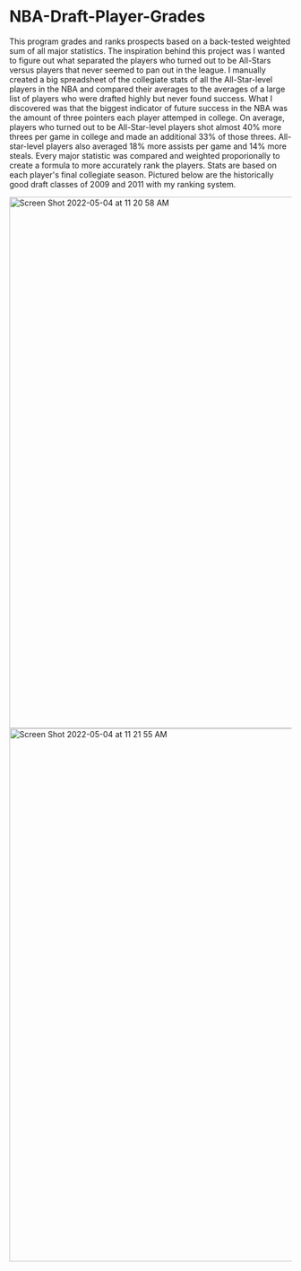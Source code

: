 # NBA-Draft-Player-Grades
This program grades and ranks prospects based on a back-tested weighted sum of all major statistics. The inspiration behind this project was I wanted to figure out what separated the players who turned out to be All-Stars versus players that never seemed to pan out in the league. I manually created a big spreadsheet of the collegiate stats of all the All-Star-level players in the NBA and compared their averages to the averages of a large list of players who were drafted highly but never found success. What I discovered was that the biggest indicator of future success in the NBA was the amount of three pointers each player attemped in college. On average, players who turned out to be All-Star-level players shot almost 40% more threes per game in college and made an additional 33% of those threes. All-star-level players also averaged 18% more assists per game and 14% more steals. Every major statistic was compared and weighted proporionally to create a formula to more accurately rank the players. Stats are based on each player's final collegiate season. Pictured below are the historically good draft classes of 2009 and 2011 with my ranking system.


<img width="948" alt="Screen Shot 2022-05-04 at 11 20 58 AM" src="https://user-images.githubusercontent.com/84414002/166726094-ad81f10f-0692-4e3f-99b0-2af0bc56bd73.png">

<img width="951" alt="Screen Shot 2022-05-04 at 11 21 55 AM" src="https://user-images.githubusercontent.com/84414002/166726267-8d544a18-3a38-4c77-9729-1cccb003ec41.png">


